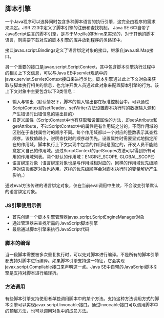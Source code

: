 ## 脚本引擎
一个Java程序可以选择同时包含多种脚本语言的执行引擎，这完全由程序的需求来决定。JSR 223中定义了脚本引擎的注册和查找机制。
Java SE 6中自带了JavaScript语言的脚本引擎，是基于Mozilla的Rhino来实现的，对于其他的脚本语言，则需要下载对应的脚本引擎的库并放到程序的类路径中。

接口javax.script.Bindings定义了语言绑定对象的接口，继承自java.util.Map接口。

另一个重要的接口是javax.script.ScriptContext，其中包含脚本引擎执行过程中的相关上下文信息，可以与Java EE中servlet规范中的javax.servlet.ServletContext接口来进行类比。脚本引擎通过此上下文对象来获取与脚本执行相关的信息，也允许开发人员通过此对象来配置脚本引擎的行为。该上下文对象中主要包含以下3类信息：
- 输入与输出（默认情况下，脚本的输入输出都在标准控制台中，可以通过ScriptContext的setReader、setWriter方法设置脚本执行时的数据输入源和产生错误时出错信息的输出目的）
- 自定义属性（ScriptContext中也有获取和设置属性的方法，即setAttribute和getAttribute，不过ScriptContext中的属性是有作用域之分的。不同作用域的区别在于查找属性时的顺序不同。每个作用域都以一个对应的整数表示其查找顺序。该数值越小，说明查找时的顺序越优先。设置属性时需要显式地指定所在的作用域。脚本执行上下文实现中包含的作用域是固定的，开发人员不能随意定义自己的作用域。通过ScriptContext的getScopes方法可以得到所有可用的作用域列表。两个默认的作用域：ENGINE_SCOPE, GLOBAL_SCOPE）
- 语言绑定对象（语言绑定对象也是与作用域相对应的。同样的作用域优先级顺序对语言绑定对象也适用。这样的优先级顺序会对脚本执行时的变量解析产生影响。）

通过eval方法传递的语言绑定对象，仅在当前eval调用中生效，不会改变引擎默认的语言绑定对象。

### JS引擎使用示例
- 首先创建一个脚本引擎管理器javax.script.ScriptEngineManager对象
- 通过管理器来查找所需的JavaScript脚本引擎
- 最后通过脚本引擎来执行JavaScript代码

### 脚本的编译
当一段脚本需要被多次重复执行时，可以先对脚本进行编译。不是所有的脚本引擎都支持对脚本进行编译。如果脚本引擎支持这一特征，它会实现javax.script.Compilable接口来声明这一点。Java SE中自带的JavaScript脚本引擎是支持对脚本进行编译折。

### 方法调用
有些脚本引擎支持使用者单独调用脚本中的某个方法。支持这种方法调用方式的脚本引擎可以实现javax.script.Invocable接口。通过Invocable接口可以调用脚本中的顶层方法，也可以调用对象中的成员方法。
